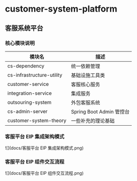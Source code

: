 # customer-system-platform

## 客服系统平台

### 核心模块说明

| 模块名                    | 描述                     |
| ------------------------- | ------------------------ |
| cs-dependency             | 统一依赖管理             |
| cs-infrastructure-utility | 基础设施工具类           |
| customer-service          | 客服核心服务             |
| integration-service       | 集成服务                 |
| outsouring-system         | 外包客服系统             |
| cs-admin-server           | Spring Boot Admin 管控台 |
| customer-system-theory    | 一些补充的理论基础       |



### 客服平台 EIP 集成架构模式

![](docs/客服平台 EIP 集成架构模式.png)

### 客服平台 EIP 组件交互流程

![](docs/客服平台 EIP 组件交互流程.png)
